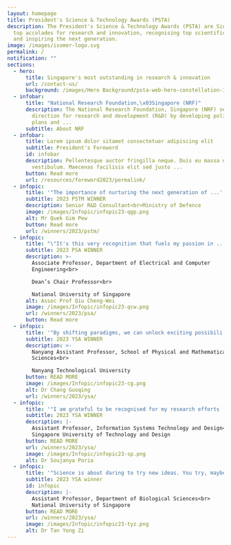 ```yaml
---
layout: homepage
title: President's Science & Technology Awards (PSTA)
description: The President's Science & Technology Awards (PSTA) are Singapore's
  top accolades for research and innovation, recognising top scientific talent
  and inspiring the next generation.
image: /images/isomer-logo.svg
permalink: /
notification: ""
sections:
  - hero:
      title: Singapore's most outstanding in research & innovation
      url: /contact-us/
      background: /images/Hero Background/psta-web-hero-constellation-1920x1006px-dk.jpg
  - infobar:
      title: "National Research Foundation,\x03Singapore (NRF)"
      description: The National Research Foundation, Singapore (NRF) sets the national
        direction for research and development (R&D) by developing policies,
        plans and ...
      subtitle: About NRF
  - infobar:
      title: Lorem ipsum dolor sitamet consectetuer adipiscing elit
      subtitle: President's Foreword
      id: infobar
      description: Pellentesque auctor fringilla neque. Duis eu massa ut lorem iaculis
        vestibulum. Maecenas facilisis elit sed justo ...
      button: Read more
      url: /resources/foreword2023/permalink/
  - infopic:
      title: '"The importance of nurturing the next generation of ...'
      subtitle: 2023 PSTM WINNER
      description: Senior R&D Consultant<br>Ministry of Defence
      image: /images/Infopic/infopic23-qgp.png
      alt: Mr Quek Gim Pew
      button: Read more
      url: /winners/2023/pstm/
  - infopic:
      title: "\"It's this very recognition that fuels my passion in ..."
      subtitle: 2023 PSA WINNER
      description: >-
        Associate Professor, Department of Electrical and Computer
        Engineering<br>

        Dean’s Chair Professor<br>

        National University of Singapore
      alt: Assoc Prof Qiu Cheng-Wei
      image: /images/Infopic/infopic23-qcw.png
      url: /winners/2023/psa/
      button: Read more
  - infopic:
      title: '"By shifting paradigms, we can unlock exciting possibili...'
      subtitle: 2023 YSA WINNER
      description: >-
        Nanyang Assistant Professor, School of Physical and Mathematical
        Sciences<br>

        Nanyang Technological University
      button: READ MORE
      image: /images/Infopic/infopic23-cg.png
      alt: Dr Chang Guoqing
      url: /winners/2023/ysa/
  - infopic:
      title: '"I am grateful to be recognised for my research efforts ...'
      subtitle: 2023 YSA WINNER
      description: |-
        Assistant Professor, Information Systems Technology and Design<br>
        Singapore University of Technology and Design
      button: READ MORE
      url: /winners/2023/ysa/
      image: /images/Infopic/infopic23-sp.png
      alt: Dr Soujanya Poria
  - infopic:
      title: '"Science is about daring to try new ideas. You try, maybe...'
      subtitle: 2023 YSA winner
      id: infopic
      description: |-
        Assistant Professor, Department of Biological Sciences<br>
        National University of Singapore
      button: READ MORE
      url: /winners/2023/ysa/
      image: /images/Infopic/infopic23-tyz.png
      alt: Dr Tan Yong Zi
---
```

